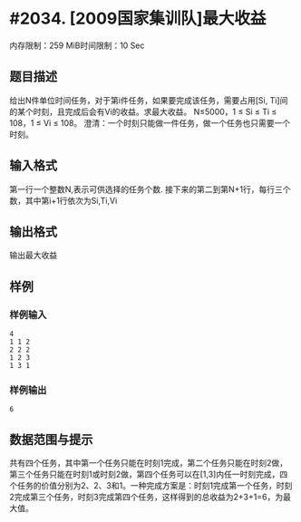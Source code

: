 # #2034. [2009国家集训队]最大收益

内存限制：259 MiB时间限制：10 Sec

## 题目描述

给出N件单位时间任务，对于第i件任务，如果要完成该任务，需要占用[Si, Ti]间的某个时刻，且完成后会有Vi的收益。求最大收益。 N&le;5000，1 &le; Si &le; Ti &le; 108，1 &le; Vi &le; 108。 澄清：一个时刻只能做一件任务，做一个任务也只需要一个时刻。

## 输入格式

第一行一个整数N,表示可供选择的任务个数. 接下来的第二到第N+1行，每行三个数，其中第i+1行依次为Si,Ti,Vi

## 输出格式

输出最大收益

## 样例

### 样例输入

    
    4
    1 1 2
    2 2 2
    1 2 3
    1 3 1
    
    

### 样例输出

    
    6
    

## 数据范围与提示

共有四个任务，其中第一个任务只能在时刻1完成，第二个任务只能在时刻2做，第三个任务只能在时刻1或时刻2做，第四个任务可以在[1,3]内任一时刻完成，四个任务的价值分别为2、2、3和1。一种完成方案是：时刻1完成第一个任务，时刻2完成第三个任务，时刻3完成第四个任务，这样得到的总收益为2+3+1=6，为最大值。
